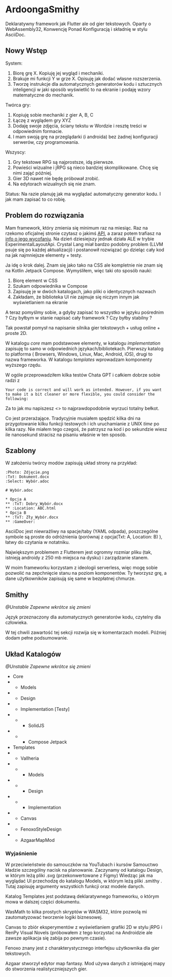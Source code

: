 # ArdoongaSmithy

Deklaratywny framework jak Flutter ale od gier tekstowych. 
Oparty o WebAssembly32, Konwencję Ponad Konfiguracją
i składnię w stylu AsciiDoc.

## Nowy Wstęp

System:
1. Biorę grę X. Kopiuję jej wygląd i mechaniki.
2. Brakuje mi funkcji Y w grze X. Opisuję jak dodać własne rozszerzenia.
3. Tworzę instrukcje dla automatycznych generatorów kodu 
i sztucznych inteligencji w jaki sposób wyświetlić to na ekranie 
i podaję wzory matematyczne do mechanik.

Twórca gry:
1. Kopiuję sobie mechaniki z gier A, B, C
2. Łączę z wyglądem gry XYZ
3. Dodaję swoje zdjęcia, ściany tekstu w Wordzie
i resztę treści w odpowiednim formacie.
4. I mam swoją grę na przeglądarki (i androida)
bez żadnej konfiguracji serwerów, czy programowania.

Wszyscy:
1. Gry tekstowe RPG są najprostsze, idą pierwsze.
2. Powieści wizualne i jRPG są nieco bardziej skomplikowane.
Chcę się nimi zająć później.
3. Gier 3D nawet nie będę próbował zrobić.
4. Na edytorach wizualnych się nie znam.

Status: Na razie planuję jak ma wyglądać automatyczny 
generator kodu. I jak mam zapisać to co robię.

## Problem do rozwiązania

Mam framework, który zmienia się minimum raz na miesiąc. 
Raz na rzekomo oficjalnej stronie czytasz o jakimś [API](https://developer.android.com/develop/ui/compose/layouts/flow?hl=pl), 
a zaraz potem trafiasz na [info o jego wycofaniu](https://android-review.googlesource.com/c/platform/frameworks/support/+/1521704).
Na dzień dziesiejszy jednak działa ALE w trybie ExperimentalLayoutApi.
Crystal Lang miał bardzo podobny problem (LLVM psuje się po każdej aktualizacji) 
i postanowił rozwiązać go dzieląc cały kod na jak najmniejsze elementy + testy.

Ja idę o krok dalej. Znam się jako tako na CSS 
ale kompletnie nie znam się na Kotlin Jetpack Compose.
Wymyśliłem, więc taki oto sposób nauki:

1. Biorę element w CSS
2. Szukam odpowiednika w Compose
3. Zapisuję je w dwóch katalogach, jako pliki o identycznych nazwach
4. Zakładam, że biblioteka UI nie zajmuje się niczym innym jak wyświetlaniem na ekranie

A teraz pomyślmy sobie, a gdyby zapisać to wszystko w języku pośrednim ? 
Czy byłbym w stanie napisać cały framework ? Czy byłby stabilny ?

Tak powstał pomysł na napisanie silnika gier tekstowych + usług online + proste 2D.

W katalogu *core* mam podstawowe elementy, w katalogu *implementation* zapisuję 
to samo w odpowiednich językach/bibliotekach. Pierwszy katalog to platforma (
Browsers, Windows, Linux, Mac, Android, iOS), drugi to nazwa frameworka.
W katalogu *templates* wprowadzam komponenty wyższego rzędu.

W ogóle przeprowadziłem kilka testów Chata GPT i całkiem dobrze sobie radzi z
```
Your code is correct and will work as intended. However, if you want to make it a bit cleaner or more flexible, you could consider the following:
```
Za to jak mu napiszesz <<Napisz mi X>> to najprawdopodobnie wyrzuci totalny bełkot.

Co jest przerażające. Tradycyjnie musiałem spędzić kilka dni na przygotowanie kilku funkcji 
testowych i ich uruchamianie z UNIX *time* po kilka razy. Nie miałem tego czegoś, że 
patrzysz na kod i po sekundzie wiesz ile nanosekund stracisz na pisaniu właśnie w ten sposób. 

## Szablony

W założeniu twórcy modów zapisują układ strony na przykład:

```
:Photo: Zdjęcie.png
:Txt: Dokument.docx
:Select: Wybór.adoc
```

```
# Wybór.adoc

* Opcja A
** :TxT: Dobry_Wybór.docx
** :Location: ABC.html
* Opcja B
** :TxT: Zły_Wybór.docx
** :GameOver:
```

AsciiDoc jest niewrażliwy na spacje/taby (YAML odpada), 
poszczególne symbole są proste do odróżnienia (porównaj z opcja(Txt: A, Location: B) ),
łatwy do czytania w notatniku.

Największym problemem z Flutterem jest ogromny rozmiar pliku 
(tak, istnieją androidy z 250 mb miejsca na dysku) i zarządzanie stanem.

W moim frameworku korzystam z ideologii serverless, 
więc mogę sobie pozwolić na zepchnięcie stanu na poziom komponentów.
Ty tworzysz grę, a dane użytkowników zapisują się same w bezpłatnej chmurze.

## Smithy
*@Unstable* *Zapewne wkrótce się zmieni*

Język przeznaczony dla automatycznych generatorów kodu, czytelny dla człowieka.

W tej chwili zawartość tej sekcji rozwija się w komentarzach modeli.
Później dodam pełne podsumowanie.

## Układ Katalogów
*@Unstable* *Zapewne wkrótce się zmieni*

* Core
* * Models
* * Design
* * Implementation [Testy]
* * * SolidJS
* * * Compose Jetpack
* Templates
* * Vallheria
* * * Models
* * * Design
* * * Implementation
* * Canvas
* * FenoxoStyleDesign
* * AzgaarMapMod

### Wyjaśnienie

W przeciwieństwie do samouczków na YouTubach i kursów 
Samouctwo kładzie szczególny nacisk na planowanie. 
Zaczynamy od katalogu Design, w którym leżą pliki .svg 
(przekonwertowane z Figmy)
Wiedząc jak ma wyglądać UI przechodzę do katalogu 
Models, w którym leżą pliki .smithy . Tutaj zapisuję 
argumenty wszystkich funkcji oraz modele danych.

Katalog Templates jest podstawą deklaratywnego 
frameworku, o którym mowa w dalszej części dokumentu. 

WasMath to kilka prostych skryptów w WASM32, które pozwolą 
mi zautomatyzować tworzenie logiki biznesowej.

Canvas to zbiór eksperymentów z wyświetlaniem grafiki 2D
w stylu jRPG i RenPy Visual Novels (próbowałem z tego 
korzystać na Androidzie ale zawsze aplikacja się zabija 
po pewnym czasie). 

Fenoxo znany jest z charakterystycznego interfejsu 
użytkownika dla gier tekstowych.

Azgaar stworzył edytor map fantasy. Mod używa danych 
z istniejącej mapy do stworzenia realistyczniejszych gier.